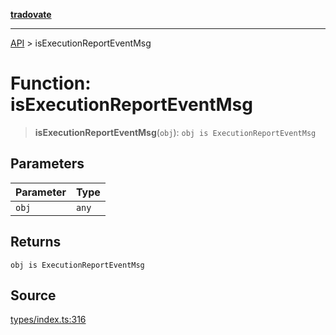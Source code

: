 [**tradovate**](../README.md)

***

[API](../API.md) > isExecutionReportEventMsg

# Function: isExecutionReportEventMsg

> **isExecutionReportEventMsg**(`obj`): `obj is ExecutionReportEventMsg`

## Parameters

| Parameter | Type |
| :------ | :------ |
| `obj` | `any` |

## Returns

`obj is ExecutionReportEventMsg`

## Source

[types/index.ts:316](https://github.com/cgilly2fast/tradovate-typescript/blob/b1caea5/src/types/index.ts#L316)
